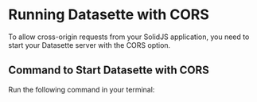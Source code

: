 # Running Datasette with CORS

To allow cross-origin requests from your SolidJS application, you need to start your Datasette server with the CORS option.

## Command to Start Datasette with CORS

Run the following command in your terminal:

